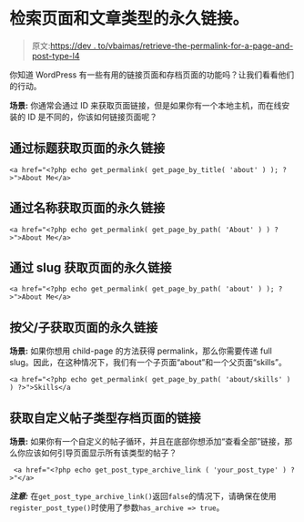# 检索页面和文章类型的永久链接。

> 原文:[https://dev . to/vbaimas/retrieve-the-permalink-for-a-page-and-post-type-l4](https://dev.to/vbaimas/retrieve-the-permalink-for-a-page-and-post-type-l4)

你知道 WordPress 有一些有用的链接页面和存档页面的功能吗？让我们看看他们的行动。

**场景:**
你通常会通过 ID 来获取页面链接，但是如果你有一个本地主机，而在线安装的 ID 是不同的，你该如何链接页面呢？

## 通过标题获取页面的永久链接

```
<a href="<?php echo get_permalink( get_page_by_title( 'about' ) ); ?>">About Me</a> 
```

## 通过名称获取页面的永久链接

```
<a href="<?php echo get_permalink( get_page_by_path( 'About' ) ) ?>">About Me</a> 
```

## [](#get-the-permalink-for-a-page-by-slug)通过 slug 获取页面的永久链接

```
<a href="<?php echo get_permalink( get_page_by_path( 'about' ) ); ?>">About Me</a> 
```

## [](#get-the-permalink-for-a-page-by-parentchild)按父/子获取页面的永久链接

**场景:**
如果你想用 child-page 的方法获得 permalink，那么你需要传递 full slug。因此，在这种情况下，我们有一个子页面“about”和一个父页面“skills”。

```
<a href="<?php echo get_permalink( get_page_by_path( 'about/skills' ) ) ?>">Skills</a 
```

## [](#get-the-link-to-custom-post-type-archive-page)获取自定义帖子类型存档页面的链接

**场景:**
如果你有一个自定义的帖子循环，并且在底部你想添加“查看全部”链接，那么你应该如何引导页面显示所有该类型的帖子？

```
 <a href="<?php echo get_post_type_archive_link ( 'your_post_type' ) ?>"</a> 
```

***注意:***
在`get_post_type_archive_link()`返回`false`的情况下，请确保在使用`register_post_type()`时使用了参数`has_archive => true`。